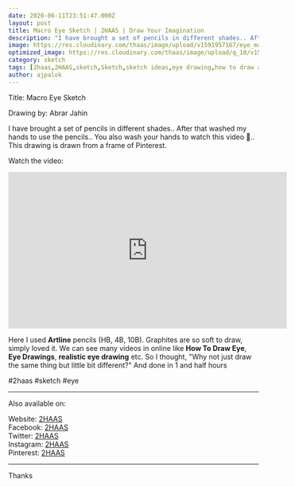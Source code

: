 ```yaml
---
date: 2020-06-11T23:51:47.000Z
layout: post
title: Macro Eye Sketch | 2HAAS | Draw Your Imagination
description: "I have brought a set of pencils in different shades.. After that washed my hands to use the pencils.. You also wash your hands to watch this video 🤣.. This drawing is drawn from a frame of Pinterest  .. Read more on:   https://2haas.ml/macro-eye-sketch"
image: https://res.cloudinary.com/thaas/image/upload/v1591957167/eye_macro_full_pflyhn.jpg
optimized_image: https://res.cloudinary.com/thaas/image/upload/q_10/v1591957167/eye_macro_full_pflyhn.jpg
category: sketch
tags: [2haas,2HAAS,sketch,Sketch,sketch ideas,eye drawing,how to draw an eye,how to sketch something,eye drawing reference,how to draw a realistic eye,drawing of eye,eye drawing easy,drawing an eye,drawings,eye drawings,eyes,drawing of an eye,drawing of a eye,realistic eye drawing,drawing ideas,step by step eye drawing,eyes drawing reference]
author: ajpalok
---
```


Title: Macro Eye Sketch

Drawing by: Abrar Jahin

I have brought a set of pencils in different shades.. After that washed my hands to use the pencils.. You also wash your hands to watch this video 🤣.. This drawing is drawn from a frame of Pinterest.  
  
Watch the video:
<iframe width="560" height="315" src="https://www.youtube-nocookie.com/embed/YE015XPPOVE" frameborder="0" allow="accelerometer; autoplay; encrypted-media; gyroscope; picture-in-picture" allowfullscreen></iframe>
 

Here I used **Artline** pencils (HB, 4B, 10B). Graphites are so soft to draw, simply loved it. We can see many videos in online like **How To Draw Eye**, **Eye Drawings**, **realistic eye drawing** etc. So I thought, "Why not just draw the same thing but little bit different?" And done in 1 and half hours

#2haas #sketch #eye  
  
______________________________________________
  
Also available on:
  
Website: [2HAAS](https://2haas.ml/)  
Facebook: [2HAAS](https://facebook.com/2haas)  
Twitter: [2HAAS](https://twitter.com/2haas_ml)  
Instagram: [2HAAS](https://instagram.com/2haas.ml)  
Pinterest: [2HAAS](https://pinterest.com/2haas_ml)  
  
______________________________________________
  
Thanks
